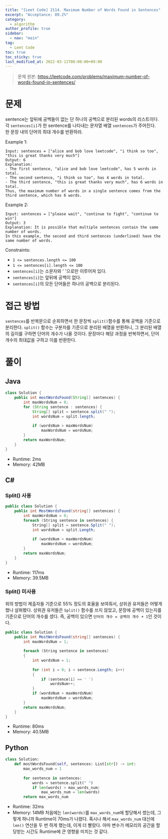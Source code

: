 ```yaml
---
title: "[Leet Code] 2114. Maximum Number of Words Found in Sentences"
excerpt: "Acceptance: 89.2%"
category: 
  - algorithm
author_profile: true
sidebar:
  - nav: "main" 
tag:
  - Leet Code
toc: true
toc_sticky: true
last_modified_at: 2022-03-11T00:00:00+09:00
---
```

> 문제 원본: <https://leetcode.com/problems/maximum-number-of-words-found-in-sentences/>

# 문제
sentence는 앞뒤에 공백들이 없는 단 하나의 공백으로 분리된 words의 리스트이다.  
각 `sentences[i]`가 한 sentence를 나타내는 문자열 배열 `sentences`가 주어진다.  
한 문장 내의 단어의 최대 개수를 반환하라.

Example 1:
```
Input: sentences = ["alice and bob love leetcode", "i think so too", "this is great thanks very much"]
Output: 6
Explanation: 
- The first sentence, "alice and bob love leetcode", has 5 words in total.
- The second sentence, "i think so too", has 4 words in total.
- The third sentence, "this is great thanks very much", has 6 words in total.
Thus, the maximum number of words in a single sentence comes from the third sentence, which has 6 words.
```

Example 2:
```
Input: sentences = ["please wait", "continue to fight", "continue to win"]
Output: 3
Explanation: It is possible that multiple sentences contain the same number of words. 
In this example, the second and third sentences (underlined) have the same number of words.
```

Constraints:
- `1 <= sentences.length <= 100`
- `1 <= sentences[i].length <= 100`
- `sentences[i]`는 소문자와 ' '으로만 이루어져 있다.
- `sentences[i]`는 앞뒤에 공백이 없다.
- `sentences[i]`의 모든 단어들은 하나의 공백으로 분리된다.

# 접근 방법
`sentences`를 반복문으로 순회하면서 한 문장씩 `split()`함수를 통해 공백을 기준으로 분리한다. `split()` 함수는 구분자를 기준으로 분리된 배열을 반환하니, 그 분리된 배열의 길이를 구하면 단어의 개수가 나올 것이다. 문장마다 해당 과정을 반복하면서, 단어 개수의 최대값을 구하고 이를 반환한다.

# 풀이
## Java
```java
class Solution {
    public int mostWordsFound(String[] sentences) {
        int maxWordsNum = 0;
        for (String sentence : sentences) {
            String[] split = sentence.split(" ");
            int wordsNum = split.length;
            
            if (wordsNum > maxWordsNum)
                maxWordsNum = wordsNum;
        }
        return maxWordsNum;
    }
}
```
- Runtime: 2ms
- Memory: 42MB

## C#
### Split() 사용
```csharp
public class Solution {
    public int MostWordsFound(string[] sentences) {
        int maxWordsNum = 0;
        foreach (String sentence in sentences) {
            String[] split = sentence.Split(" ");
            int wordsNum = split.Length;
            
            if (wordsNum > maxWordsNum)
                maxWordsNum = wordsNum;
        }
        return maxWordsNum;
    }
}
```
- Runtime: 117ms
- Memory: 39.5MB

### Split() 미사용
위의 방법이 제출자들 기준으로 55% 정도의 효율을 보여줘서, 상위권 유저들은 어떻게 했나 살펴봤다. 상위권 유저들은 `Split()` 함수를 쓰지 않았고, 문장에 공백이 있는지를 기준으로 단어의 개수를 셌다. 즉, 공백이 있으면 `단어의 개수 = 공백의 개수 + 1`인 것이다.

```csharp
public class Solution {
    public int MostWordsFound(string[] sentences) {
        int maxWordsNum = 1;
        
        foreach (String sentence in sentences)
        {
            int wordsNum = 1;
            
            for (int i = 0; i < sentence.Length; i++)
            {
                if (sentence[i] == ' ')
                    wordsNum++;
            }
            if (wordsNum > maxWordsNum)
                maxWordsNum = wordsNum;
        }
        return maxWordsNum;
    }
}
```
- Runtime: 80ms
- Memory: 40.5MB

## Python
```python
class Solution:
    def mostWordsFound(self, sentences: List[str]) -> int:
        max_words_num = 1
        
        for sentence in sentences:
            words = sentence.split(" ")
            if len(words) > max_words_num:
                max_words_num = len(words)
        return max_words_num
```
- Runtime: 32ms
- Memory: 14MB
처음에는 `len(words)`를 `max_words_num`에 할당해서 썼는데, 그렇게 하니까 Runtime이 70ms가 나왔다. 혹시나 해서 `max_words_num` 대신에 `len()` 연산을 두 번 하게 했는데, 이게 더 빨랐다. 아마 변수가 메모리의 공간을 할당받는 시간도 Runtime에 큰 영향을 미치는 것 같다.
